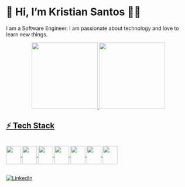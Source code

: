 # 👋 Hi, I’m Kristian Santos 👨‍💻

I am a Software Engineer. I am passionate about technology and love to learn new things.

<div align="center">
	<a href="https://github.com/kristiansantos">
	<img height="180em" src="https://github-readme-stats.vercel.app/api?username=kristiansantos&show_icons=true&theme=dracula&include_all_commits=true&count_private=true"/>
	<img height="180em" src="https://github-readme-stats.vercel.app/api/top-langs/?username=kristiansantos&layout=compact&langs_count=7&theme=dracula"/>
</div>

## ⚡ Tech Stack

<div style="display: inline_block;">
	<br />
	<img align="center" height="50" width="40" src="https://cdn.jsdelivr.net/gh/devicons/devicon/icons/ruby/ruby-original-wordmark.svg" />
	<img align="center" height="50" width="40" src="https://cdn.jsdelivr.net/gh/devicons/devicon/icons/javascript/javascript-original.svg" />
	<img align="center" height="50" width="40" src="https://cdn.jsdelivr.net/gh/devicons/devicon/icons/java/java-original-wordmark.svg" />
	<img align="center" height="50" width="40" src="https://cdn.jsdelivr.net/gh/devicons/devicon/icons/elixir/elixir-original.svg" />
	<img align="center" height="50" width="40" src="https://cdn.jsdelivr.net/gh/devicons/devicon/icons/rails/rails-plain-wordmark.svg" />
	<img align="center" height="50" width="40" src="https://cdn.jsdelivr.net/gh/devicons/devicon/icons/phoenix/phoenix-original.svg" />
	<img align="center" height="50" width="40" src="https://cdn.jsdelivr.net/gh/devicons/devicon/icons/typescript/typescript-original.svg" />

</div>


##

[![LinkedIn](https://img.shields.io/badge/LinkedIn-0077B5?style=for-the-badge&logo=linkedin&logoColor=white)](https://www.linkedin.com/in/kristian-santos-4b8b6bb7/)
<!---
kristiansantos/kristiansantos is a ✨ special ✨ repository because its `README.md` (this file) appears on your GitHub profile.
You can click the Preview link to take a look at your changes.
--->

